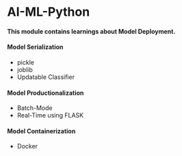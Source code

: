# AI-ML-Python
#### This module contains learnings about Model Deployment.
#### Model Serialization
  - pickle
  - joblib
  - Updatable Classifier
#### Model Productionalization
  - Batch-Mode
  - Real-Time using FLASK
#### Model Containerization
  - Docker
